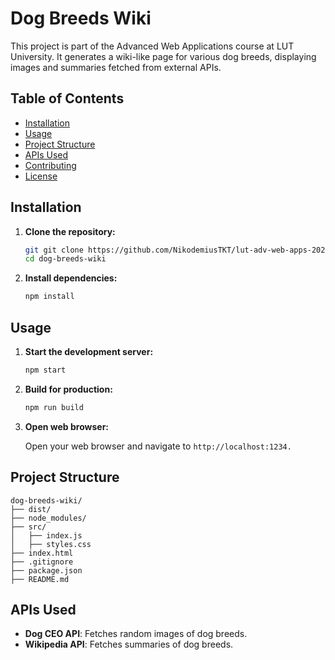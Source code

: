 # Dog Breeds Wiki

This project is part of the Advanced Web Applications course at LUT University. It generates a wiki-like page for various dog breeds, displaying images and summaries fetched from external APIs.

## Table of Contents

- [Installation](#installation)
- [Usage](#usage)
- [Project Structure](#project-structure)
- [APIs Used](#apis-used)
- [Contributing](#contributing)
- [License](#license)

## Installation

1. **Clone the repository:**

   ```sh
   git git clone https://github.com/NikodemiusTKT/lut-adv-web-apps-2024-asgmt-git dog-breeds-wiki
   cd dog-breeds-wiki
   ```

2. **Install dependencies:**
   ```sh
   npm install
   ```

## Usage

1. **Start the development server:**

   ```sh
   npm start
   ```

2. **Build for production:**

   ```sh
   npm run build
   ```

3. **Open web browser:**

   Open your web browser and navigate to `http://localhost:1234.`

## Project Structure

```
dog-breeds-wiki/
├── dist/
├── node_modules/
├── src/
│   ├── index.js
│   ├── styles.css
├── index.html
├── .gitignore
├── package.json
├── README.md
```

## APIs Used

- **Dog CEO API**: Fetches random images of dog breeds.
- **Wikipedia API**: Fetches summaries of dog breeds.
